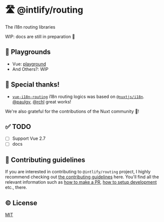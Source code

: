 # 🛣️ @intlify/routing

The i18n routing libraries

WIP: docs are still in preparation 👷

## 🍭 Playgrounds

- Vue: [playground](./playground)
- And Others?: WIP

## 💖 Special thanks!

- [`vue-i18n-routing`](https://github.com/intlify/routing/tree/main/packages/vue-i18n-routing) i18n routing logics was based on [`@nuxtjs/i18n`](https://github.com/nuxt-community/i18n-module). [@paulgv](https://github.com/paulgv), [@rchl](https://github.com/rchl) great works!

We're also grateful for the contributions of the Nuxt community 💚!

## ✅ TODO

- [ ] Support Vue 2.7
- [ ] docs

## 🙌 Contributing guidelines

If you are interested in contributing to `@intlify/routing` project, I highly recommend checking out [the contributing guidelines](/CONTRIBUTING.md) here. You'll find all the relevant information such as [how to make a PR](/CONTRIBUTING.md#pull-request-guidelines), [how to setup development](/CONTRIBUTING.md#development-setup) etc., there.

## ©️ License

[MIT](http://opensource.org/licenses/MIT)
